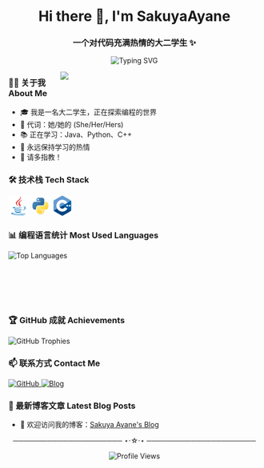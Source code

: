<h1 align="center">Hi there 👋, I'm SakuyaAyane</h1>
<h3 align="center">一个对代码充满热情的大二学生 ✨</h3>

<p align="center">
  <img src="https://readme-typing-svg.herokuapp.com?font=Fira+Code&pause=1000&color=FF69B4&center=true&vCenter=true&width=435&lines=繁星不怕被看作流萤;Second-year+university+student;Java+%7C+Python+%7C+C%2B%2B" alt="Typing SVG" />
</p>

<!-- GitHub统计卡片 - 右侧 -->
<img align="right" width="400" src="https://github-readme-stats.vercel.app/api?username=MelodyAyane&show_icons=true&theme=buefy&bg_color=ffffff&title_color=FF69B4&icon_color=FF69B4&text_color=383838&border_color=FF69B4"/>

### 👩‍💻 关于我 About Me

- 🎓 我是一名大二学生，正在探索编程的世界
- 🌸 代词：她/她的 (She/Her/Hers)
- 📚 正在学习：Java、Python、C++
- 🌱 永远保持学习的热情
- 💬 请多指教！

### 🛠️ 技术栈 Tech Stack

<p align="left">
  <img src="https://raw.githubusercontent.com/devicons/devicon/master/icons/java/java-original.svg" alt="java" width="40" height="40"/>
  <img src="https://raw.githubusercontent.com/devicons/devicon/master/icons/python/python-original.svg" alt="python" width="40" height="40"/>
  <img src="https://raw.githubusercontent.com/devicons/devicon/master/icons/cplusplus/cplusplus-original.svg" alt="cplusplus" width="40" height="40"/>
</p>

### 📊 编程语言统计 Most Used Languages

<img align="left" src="https://github-readme-stats.vercel.app/api/top-langs/?username=MelodyAyane&layout=compact&theme=buefy&bg_color=ffffff&title_color=FF69B4&text_color=383838&border_color=FF69B4" alt="Top Languages" />

<br><br><br><br><br><br>

### 🏆 GitHub 成就 Achievements
<p align="left">
  <img src="https://github-profile-trophy.vercel.app/?username=MelodyAyane&theme=flat&row=2&column=3&margin-w=15&margin-h=15&no-frame=true" alt="GitHub Trophies"/>
</p>

### 📫 联系方式 Contact Me

<p align="left">
  <a href="https://github.com/MelodyAyane" target="_blank">
    <img alt="GitHub" src="https://img.shields.io/badge/GitHub-100000?style=for-the-badge&logo=github&logoColor=white"/>
  </a>
  <a href="https://blog.sakuyaayane.me/" target="_blank">
    <img alt="Blog" src="https://img.shields.io/badge/Blog-FF69B4?style=for-the-badge&logo=blogger&logoColor=white"/>
  </a>
</p>

### 📝 最新博客文章 Latest Blog Posts
<!-- BLOG-POST-LIST:START -->
- 💫 欢迎访问我的博客：[Sakuya Ayane's Blog](https://blog.sakuyaayane.me/)
<!-- BLOG-POST-LIST:END -->

<p align="center">
  ────────────────────── ⋆⋅☆⋅⋆ ──────────────────────
</p>

<p align="center">
  <img src="https://komarev.com/ghpvc/?username=MelodyAyane&label=Profile%20views&color=FF69B4&style=flat" alt="Profile Views" />
</p>
